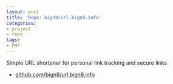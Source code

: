 ```yaml
---
layout: post
title: 'Repo: bign8/url.bign8.info'
categories:
- project
- repo
tags:
- PHP
---
```


<!-- TODO: actually talk about it -->

Simple URL shortener for personal link tracking and secure links

* [github.com/bign8/url.bign8.info](https://github.com/bign8/url.bign8.info)
